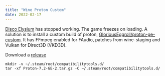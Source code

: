 ```yaml
---
title: "Wine Proton Custom"
date: 2022-02-17
---
```


[Disco Elysium](https://en.wikipedia.org/wiki/Disco_Elysium) has stopped working. The game freezes on loading. A solution is to install a custom build of proton, [GloriousEggroll/proton-ge-custom](https://github.com/GloriousEggroll/proton-ge-custom). It has FFmpeg enabled for FAudio, patches from wine-staging and Vulkan for Direct3D (VKD3D). 

Download a [release](https://github.com/GloriousEggroll/proton-ge-custom/releases)

``` shell
mkdir -v ~/.steam/root/compatibilitytools.d/
tar -xf Proton-7.2-GE-2.tar.gz -C ~/.steam/root/compatibilitytools.d/
```
<!--more-->
